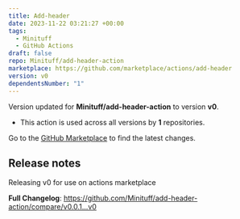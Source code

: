 ```yaml
---
title: Add-header
date: 2023-11-22 03:21:27 +00:00
tags:
  - Minituff
  - GitHub Actions
draft: false
repo: Minituff/add-header-action
marketplace: https://github.com/marketplace/actions/add-header
version: v0
dependentsNumber: "1"
---
```



Version updated for **Minituff/add-header-action** to version **v0**.
- This action is used across all versions by **1** repositories.

Go to the [GitHub Marketplace](https://github.com/marketplace/actions/add-header) to find the latest changes.

## Release notes

Releasing v0 for use on actions marketplace


**Full Changelog**: https://github.com/Minituff/add-header-action/compare/v0.0.1...v0
